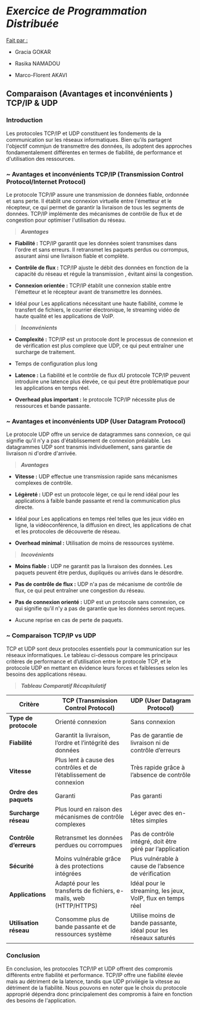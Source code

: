 # *Exercice de Programmation Distribuée*

<ins>Fait par :</ins> 

- Gracia GOKAR

- Rasika NAMADOU

- Marco-Florent AKAVI

## Comparaison (Avantages et inconvénients ) TCP/IP & UDP

### Introduction

   Les protocoles TCP/IP et UDP constituent les fondements de la communication sur les réseaux informatiques. Bien qu'ils partagent l'objectif commjun de transmettre des données, ils adoptent des approches fondamentalement différentes en termes de fiabilité, de performance et d'utilisation des ressources.



### ~ Avantages et inconvénients TCP/IP (Transmission Control Protocol/Internet Protocol)

   Le protocole TCP/IP assure une transmission de données fiable, ordonnée et sans perte. Il établit une connexion virtuelle entre l'émetteur et le récepteur, ce qui permet de garantir la livraison de tous les segments de données. TCP/IP implémente des mécanismes de contrôle de flux et de congestion pour optimiser l'utilisation du réseau.


> ***Avantages***
- **Fiabilité :** TCP/IP garantit que les données soient transmises dans l'ordre et sans erreurs. Il retransmet les paquets perdus ou corrompus, assurant ainsi une livraison fiable et complète.
+ **Contrôle de flux :** TCP/IP ajuste le débit des données en fonction de la capacité du réseau et régule la transmission , évitant ainsi la congestion.
* **Connexion orientée :** TCP/IP établit une connexion stable entre l'émetteur et le récepteur avant de transmettre les données.
- Idéal pour Les applications nécessitant une haute fiabilité, comme le transfert de fichiers, le courrier électronique, le streaming vidéo de haute qualité et les applications de VoIP.

> ***Inconvénients***
+ **Complexité :** TCP/IP est un protocole dont le processus de connexion et de vérification est plus complexe que UDP, ce qui peut entraîner une surcharge de traitement.
* Temps de configuration plus long
- **Latence :** La fiabilité et le contrôle de flux dU protocole TCP/IP peuvent introduire une latence plus élevée, ce qui peut être problématique pour les applications en temps réel.
+ **Overhead plus important :** le protocole TCP/IP nécessite plus de ressources et bande passante.


###  ~ Avantages et inconvénients UDP (User Datagram Protocol)

Le protocole UDP offre un service de datagrammes sans connexion, ce qui signifie qu'il n'y a pas d'établissement de connexion préalable. Les datagrammes UDP sont transmis individuellement, sans garantie de livraison ni d'ordre d'arrivée.

> ***Avantages***
* **Vitesse :** UDP effectue une transmission rapide sans mécanismes complexes de contrôle.
- **Légèreté :** UDP est un protocole léger, ce qui le rend idéal pour les applications à faible bande passante et rend la communication plus directe.
+ Idéal pour Les applications en temps réel telles que les jeux vidéo en ligne, la vidéoconférence, la diffusion en direct, les applications de chat et les protocoles de découverte de réseau.
* **Overhead minimal :** Utilisation de moins de ressources système.


> ***Incovénients***
- **Moins fiable :** UDP ne garantit pas la livraison des données. Les paquets peuvent être perdus, dupliqués ou arrivés dans le désordre.
+ **Pas de contrôle de flux :** UDP n'a pas de mécanisme de contrôle de flux, ce qui peut entraîner une congestion du réseau.
* **Pas de connexion orienté :** UDP est un protocole sans connexion, ce qui signifie qu'il n'y a pas de garantie que les données seront reçues.
- Aucune reprise en cas de perte de paquets.


###  ~ Comparaison TCP/IP vs UDP

TCP et UDP sont deux protocoles essentiels pour la communication sur les réseaux informatiques. Le tableau ci-dessous compare les principaux critères de performance et d’utilisation entre le protocole TCP, et le protocole UDP en mettant en évidence leurs forces et faiblesses selon les besoins des applications réseau.

> ***Tableau Comparatif Récapitulatif***



| **Critère**            | **TCP (Transmission Control Protocol)**                     | **UDP (User Datagram Protocol)**                   |
|------------------------|-------------------------------------------------------------|---------------------------------------------------|
| **Type de protocole**  | Orienté connexion                                           | Sans connexion                                    |
| **Fiabilité**          | Garantit la livraison, l’ordre et l’intégrité des données   | Pas de garantie de livraison ni de contrôle d’erreurs |
| **Vitesse**            | Plus lent à cause des contrôles et de l’établissement de connexion | Très rapide grâce à l’absence de contrôle       |
| **Ordre des paquets**  | Garanti                                                     | Pas garanti                                       |
| **Surcharge réseau**   | Plus lourd en raison des mécanismes de contrôle complexes   | Léger avec des en-têtes simples                  |
| **Contrôle d’erreurs** | Retransmet les données perdues ou corrompues                | Pas de contrôle intégré, doit être géré par l’application |
| **Sécurité**           | Moins vulnérable grâce à des protections intégrées          | Plus vulnérable à cause de l’absence de vérification |
| **Applications**       | Adapté pour les transferts de fichiers, e-mails, web (HTTP/HTTPS) | Idéal pour le streaming, les jeux, VoIP, flux en temps réel |
| **Utilisation réseau** | Consomme plus de bande passante et de ressources système    | Utilise moins de bande passante, idéal pour les réseaux saturés |


### Conclusion
En conclusion, les protocoles TCP/IP et UDP offrent des compromis différents entre fiabilité et performance. TCP/IP offre une fiabilité élevée mais au détriment de la latence, tandis que UDP privilégie la vitesse au détriment de la fiabilité. Nous pouvons en noter que le choix du protocole approprié dépendra donc principalement des compromis à faire en fonction des besoins de l'application.
